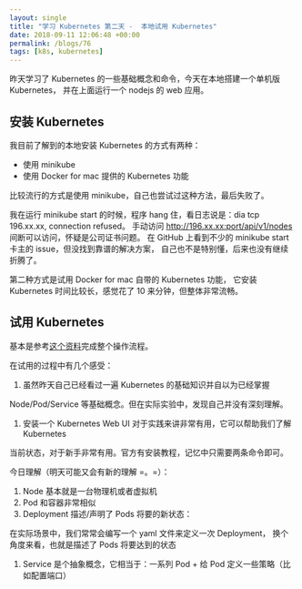 ```yaml
---
layout: single
title: "学习 Kubernetes 第二天 -  本地试用 Kubernetes"
date: 2018-09-11 12:06:48 +00:00
permalink: /blogs/76
tags: [k8s, kubernetes]
---
```

昨天学习了 Kubernetes 的一些基础概念和命令，今天在本地搭建一个单机版 Kubernetes，
并在上面运行一个 nodejs 的 web 应用。

## 安装 Kubernetes

我目前了解到的本地安装 Kubernetes 的方式有两种：

-   使用 minikube
-   使用 Docker for mac 提供的 Kubernetes 功能

比较流行的方式是使用 minikube，自己也尝试过这种方法，最后失败了。

我在运行 minikube start 的时候，程序 hang 住，看日志说是：dia tcp 196.xx.xx, connection refused。
手动访问 <http://196.xx.xx:port/api/v1/nodes> 间断可以访问，怀疑是公司证书问题。
在 GitHub 上看到不少的 minikube start 卡主的 issue，但没找到靠谱的解决方案，
自己也不是特别懂，后来也没有继续折腾了。

第二种方式是试用 Docker for mac 自带的 Kubernetes 功能，
它安装 Kubernetes 时间比较长，感觉花了 10 来分钟，但整体非常流畅。

## 试用 Kubernetes

基本是参考[这个资料](https://kubernetes.io/docs/tutorials/hello-minikube/)完成整个操作流程。

在试用的过程中有几个感受：

1.  虽然昨天自己已经看过一遍 Kubernetes 的基础知识并自以为已经掌握

Node/Pod/Service 等基础概念。但在实际实验中，发现自己并没有深刻理解。

1.  安装一个 Kubernetes Web UI 对于实践来讲非常有用，它可以帮助我们了解 Kubernetes

当前状态，对于新手非常有用。官方有安装教程，记忆中只需要两条命令即可。

今日理解（明天可能又会有新的理解 =。=）：

1.  Node 基本就是一台物理机或者虚拟机
2.  Pod 和容器非常相似
3.  Deployment 描述/声明了 Pods 将要的新状态：

在实际场景中，我们常常会编写一个 yaml 文件来定义一次 Deployment，
换个角度来看，也就是描述了 Pods 将要达到的状态

1.  Service 是个抽象概念，它相当于：一系列 Pod + 给 Pod 定义一些策略（比如配置端口）
